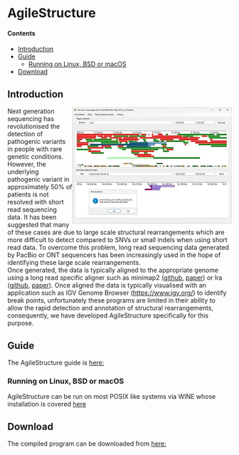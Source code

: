 # AgileStructure

#### Contents
- [Introduction](#Introduction)
- [Guide](guide)
    * [Running on Linux, BSD or macOS](#running-on-linux-bsd-or-macos)
- [Download](program)


## Introduction

<img align="right" src="introFigure.jpg">

Next generation sequencing has revolutionised the detection of pathogenic variants in people with rare genetic conditions. However, the underlying pathogenic variant in approximately 50% of patients is not resolved with short read sequencing data. It has been suggested that many of these cases are due to large scale structural rearrangements which are more difficult to detect compared to SNVs or small indels when using short read data. To overcome this problem, long read sequencing data generated by PacBio or ONT sequencers has been increasingly used in the hope of identifying these large scale rearrangements.  
Once generated, the data is typically aligned to the appropriate genome using a long read specific aligner such as minimap2 ([github](https://github.com/lh3/minimap2), [paper](https://academic.oup.com/bioinformatics/article/34/18/3094/4994778)) or lra ([github](https://github.com/ChaissonLab/LRA), [paper](https://journals.plos.org/ploscompbiol/article?id=10.1371/journal.pcbi.1009078)). Once aligned the data is typically visualised with an application such as IGV Genome Browser (https://www.igv.org/) to identify break points, unfortunately these programs are limited in their ability to allow the rapid detection and annotation of structural rearrangements, consequently, we have developed AgileStructure specifically for this purpose. 

## Guide

The AgileStructure guide is [here:](guide/README.md)

### Running on Linux, BSD or macOS
AgileStructure can be run on most POSIX like systems via WINE whose installation is covered [here](https://github.com/msjimc/RunningWindowsProgramsOnLinux)

## Download

The compiled program can be downloaded from [here:](program/README.md)
